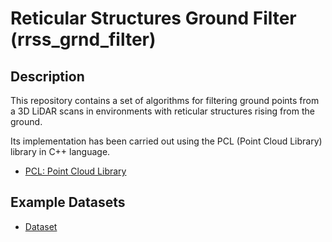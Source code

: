 # Reticular Structures Ground Filter (rrss_grnd_filter)

Description
-----------
This repository contains a set of algorithms for filtering ground points from a 3D LiDAR scans in environments with reticular structures rising from the ground.

Its implementation has been carried out using the PCL (Point Cloud Library) library in C++ language.

* [PCL: Point Cloud Library](http://pointclouds.org/)

Example Datasets
----------------
* [Dataset](https://drive.google.com/drive/folders/1O4aAby4LBSF-cZ88PPd8CVcFn2Gfvcvy?usp=drive_link)
